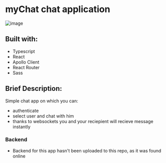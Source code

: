 # myChat chat application

![image](https://user-images.githubusercontent.com/94398533/174827187-88ed90b5-2d27-46dd-9dd9-93c5d1619dfc.png)

## Built with:

- Typescript
- React
- Apollo Client
- React Router
- Sass

## Brief Description:

Simple chat app on which you can:
 - authenticate
 - select user and chat with him
 - thanks to websockets you and your reciepient will recieve message instantly

### Backend
- Backend for this app hasn't been uploaded to this repo, as it was found online

